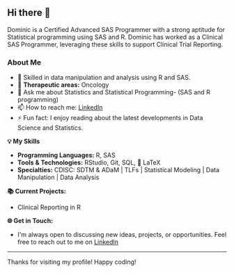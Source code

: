## Hi there 👋

Dominic is a Certified Advanced SAS Programmer with a strong aptitude for Statistical programming using SAS and R. Dominic has worked as a Clinical SAS Programmer, leveraging these skills to support Clinical Trial Reporting.

### About Me
- 🔭 Skilled in data manipulation and analysis using R and SAS.
- 🌱 **Therapeutic areas:** Oncology
- 💬 Ask me about Statistics and Statistical Programming- (SAS and R programming)
- 📫 How to reach me: [LinkedIn](https://www.linkedin.com)
- ⚡ Fun fact: I enjoy reading about the latest developments in Data Science and Statistics.

**💡 My Skills**
- **Programming Languages:** R, SAS
- **Tools & Technologies:** RStudio, Git, SQL, 📄 LaTeX
- **Specialties:** CDISC: SDTM & ADaM | TLFs | Statistical Modeling | Data Manipulation | Data Analysis

**📚 Current Projects:**
- Clinical Reporting in R

**🌐 Get in Touch:**
- I'm always open to discussing new ideas, projects, or opportunities. Feel free to reach out to me on [LinkedIn](https://www.linkedin.com)

---

Thanks for visiting my profile! Happy coding!
